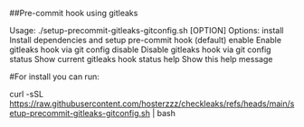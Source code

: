 ##Pre-commit hook using gitleaks

Usage: ./setup-precommit-gitleaks-gitconfig.sh [OPTION]
Options:
  install     Install dependencies and setup pre-commit hook (default)
  enable      Enable gitleaks hook via git config
  disable     Disable gitleaks hook via git config
  status      Show current gitleaks hook status
  help        Show this help message

#For install you can run:

curl -sSL https://raw.githubusercontent.com/hosterzzz/checkleaks/refs/heads/main/setup-precommit-gitleaks-gitconfig.sh | bash

